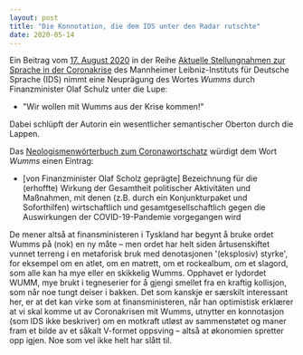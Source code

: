 ```yaml
---
layout: post
title: "Die Konnotation, die dem IDS unter den Radar rutschte"
date: 2020-05-14
---
```


<div class="ingress"><p>Ein Beitrag vom <a href="https://www1.ids-mannheim.de/fileadmin/aktuell/Coronakrise/moehrs_wirtschaft.pdf">17. August 2020</a> in der Reihe <a href="https://www1.ids-mannheim.de/sprache-in-der-coronakrise/">Aktuelle Stellungnahmen zur Sprache in der Coronakrise</a> des Mannheimer Leibniz-Instituts für Deutsche Sprache (IDS) nimmt eine Neuprägung des Wortes <i>Wumms</i> durch Finanzminister Olaf Schulz unter die Lupe: <ul><li>"Wir wollen mit Wumms aus der Krise kommen!"</li></ul> Dabei schlüpft der Autorin ein wesentlicher semantischer Oberton durch die Lappen.
  </p></div>
<p>Das <a href="https://www.owid.de/docs/neo/listen/corona.jsp">Neologismenwörterbuch zum Coronawortschatz<a> würdigt dem Wort <i>Wumms</i> einen Eintrag:
  <ul><li>[von Finanzminister Olaf Scholz geprägte] Bezeichnung für die (erhoffte) Wirkung der Gesamtheit politischer Aktivitäten und Maßnahmen, mit denen (z.B. durch ein Konjunkturpaket und Soforthilfen) wirtschaftlich und gesamtgesellschaftlich gegen die Auswirkungen der COVID-19-Pandemie vorgegangen wird
    </li>
  </ul>
  De mener altså at finansministeren i Tyskland har begynt å bruke ordet Wumms på (nok) en ny måte – men ordet har helt siden årtusenskiftet vunnet terreng i en metaforisk bruk med denotasjonen '(eksplosiv) styrke', for eksempel om en atlet, om en matrett, om et rockealbum, om et slagord, som alle kan ha mye eller en skikkelig Wumms. Opphavet er lydordet WUMM, mye brukt i tegneserier for å gjengi smellet fra en kraftig kollisjon, som når noe tungt deiser i bakken. Det som kanskje er særskilt interessant her, er at det kan virke som at finansministeren, når han optimistisk erklærer at vi skal komme ut av Coronakrisen mit Wumms, utnytter en konnotasjon (som IDS ikke beskriver) om en motkraft utløst av sammenstøtet og maner fram et bilde av et såkalt V-formet oppsving – altså at økonomien spretter opp igjen. Noe som vel ikke helt har slått til.
  </p>
<p>
  </p>

